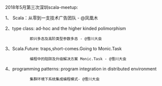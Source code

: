 2018年5月第三次深圳scala-meetup:

1、 Scala：从零到一支技术广告团队 - @凤凰木

2、type class: ad-hoc and the higher kinded polimorphism

               即兴多态及高阶类型参数多态 - @雪川大虫
               
               
3、Scala.Future: traps,short-comes.Going to Monic.Task

               编程中的陷阱及升级解决方案 Monic.Task - @雪川大虫
                  
                  
4、programming patterns: program integration in distributed environment
                          
               集群环境下系统集成编程模式- @雪川大虫